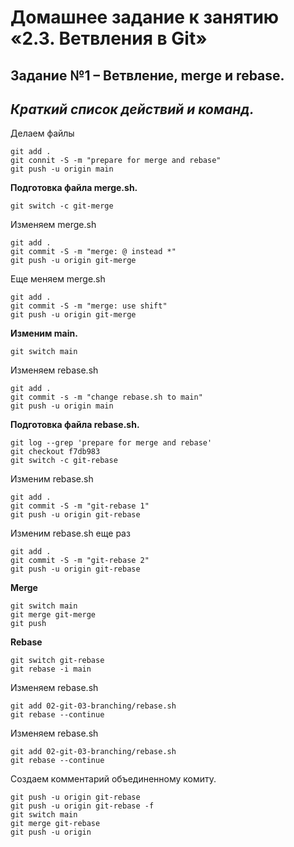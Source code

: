 # Домашнее задание к занятию «2.3. Ветвления в Git»
## Задание №1 – Ветвление, merge и rebase.

## _**Краткий список действий и команд.**_

Делаем файлы
```
git add .
git connit -S -m "prepare for merge and rebase"
git push -u origin main
```
**Подготовка файла merge.sh.**
```shell
git switch -c git-merge
```
Изменяем merge.sh
```shell
git add .
git commit -S -m "merge: @ instead *"
git push -u origin git-merge
```
Еще меняем merge.sh
```
git add .
git commit -S -m "merge: use shift"
git push -u origin git-merge
```
**Изменим main.**

```
git switch main
```
Изменяем rebase.sh
```
git add .
git commit -s -m "change rebase.sh to main"
git push -u origin main
```

**Подготовка файла rebase.sh.**

```
git log --grep 'prepare for merge and rebase'
git checkout f7db983
git switch -c git-rebase
```
Изменим rebase.sh
```
git add .
git commit -S -m "git-rebase 1"
git push -u origin git-rebase
```
Изменим rebase.sh еще раз
```
git add .
git commit -S -m "git-rebase 2"
git push -u origin git-rebase
```

**Merge**
```
git switch main
git merge git-merge
git push
```
**Rebase**
```
git switch git-rebase
git rebase -i main
```
Изменяем rebase.sh
```
git add 02-git-03-branching/rebase.sh
git rebase --continue
```
Изменяем rebase.sh
```
git add 02-git-03-branching/rebase.sh
git rebase --continue
```
Создаем комментарий объединенному комиту.
```
git push -u origin git-rebase
git push -u origin git-rebase -f
git switch main
git merge git-rebase
git push -u origin
```
